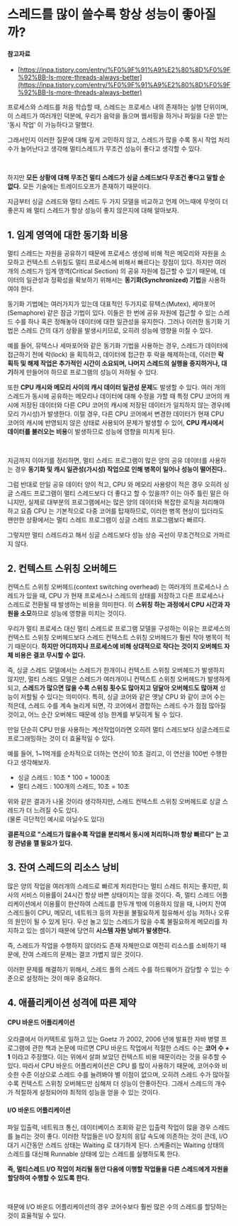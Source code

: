 # 스레드를 많이 쓸수록 항상 성능이 좋아질까?

#### 참고자료&#x20;

* [https://inpa.tistory.com/entry/%F0%9F%91%A9%E2%80%8D%F0%9F%92%BB-Is-more-threads-always-better](https://inpa.tistory.com/entry/%F0%9F%91%A9%E2%80%8D%F0%9F%92%BB-Is-more-threads-always-better)

프로세스와 스레드를 처음 학습할 때, 스레드는 프로세스 내의 존재하는 실행 단위이며, 이 스레드가 여러개인 덕분에, 우리가 음악을 들으며 웹서핑을 하거나 파일을 다운 받는 '동시 작업' 이 가능하다고 말했다.&#x20;

그래서인지 이러한 질문에 대해 깊게 고민하지 않고, 스레드가 많을 수록 동시 작업 처리수가 늘어난다고 생각해 멀티스레드가 무조건 성능이 좋다고 생각할 수 있다.&#x20;

<figure><img src="../../../.gitbook/assets/스크린샷 2025-08-09 10.48.35.png" alt=""><figcaption></figcaption></figure>

하지만 **모든 상황에 대해 무조건 멀티 스레드가 싱글 스레드보다 무조건 좋다고 말할 순 없다.** 모든 기술에는 트레이드오프가 존재하기 때문이다.&#x20;

지금부터 싱글 스레드와 멀티 스레드 두 가지 모델을 비교하고 언제 어느때에 무엇이 더 좋은지 왜 멀티 스레드가 항상 성능이 좋지 않은지에 대해 알아보자.&#x20;

## 1. 임계 영역에 대한 동기화 비용

멀티 스레드는 자원을 공유하기 때문에 프로세스 생성에 비해 적은 메모리와 자원을 소모하고 컨텍스트 스위칭도 멀티 프로세스에 비해서 빠르다는 장점이 있다. 하지만 여러 개의 스레드가 임계 영역(Critical Section) 의 공유 자원에 접근할 수 있기 때문에, 데이터의 일관성과 정확성을 확보하기 위해서는 **동기화(Synchronized) 기법**을 사용하여야 한다.&#x20;

동기화 기법에는 여러가지가 있는데 대표적인 두가지로 뮤텍스(Mutex), 세마포어(Semaphore) 같은 잠금 기법이 있다. 이들은 한 번에 공유 자원에 접근할 수 있는 스레드 수를 하나 혹은 정해놓아 데이터에 대한 일관성을 유지한다. 그러나 이러한 동기화 기법은 스레드 간의 대기 상황을 발생시키므로, 오히려 성능에 영향을 미칠 수 있다.&#x20;

예를 들어, 뮤텍스나 세마포어와 같은 동기화 기법을 사용하는 경우, 스레드가 데이터에 접근하기 전에 락(lock) 을 획득하고, 데이터에 접근한 후 락을 해제하는데, 이러한 **락 획득 및 해제 작업은 추가적인 시간이 소요되며, 나머지 스레드의 실행을 중지하거나, 대기**하게 만들어야 하므로 프로그램의 성능이 저하될 수 있다.&#x20;

또한 **CPU 캐시와 메모리 사이의 캐시 데이터 일관성 문제**도 발생할 수 있다. 여러 개의 스레드가 동시에 공유하는 메모리나 데이터에 대해 수정을 가할 때 특정 CPU 코어의 캐시에 저장된 데이터와 다른 CPU 코어의 캐시에 저장된 데이터가 일치하지 않는 경우(메모리 가시성)가 발생한다. 이럴 경우, 다른 CPU 코어에서 변경한 데이터가 현재 CPU 코어의 캐시에 반영되지 않은 상태로 사용되어 문제가 발생할 수 있어, **CPU 캐시에서 데이터를 불러오는 비용**이 발생하므로 성능에 영향을 미치게 된다.&#x20;

<figure><img src="../../../.gitbook/assets/스크린샷 2025-08-09 11.08.12.png" alt=""><figcaption></figcaption></figure>

지금까지 이야기를 정리하면, 멀티 스레드 프로그램이 많은 양의 공유 데이터를 사용하는 경우 **동기화 및 캐시 일관성(가시성) 작업으로 인해 병목이 일어나 성능이 떨어진다..**

그럼 반대로 만일 공유 데이터 양이 적고, CPU 와 메모리 사용량이 적은 경우 오히려 싱글 스레드 프로그램이 멀티 스레드보다 더 좋다고 할 수 있을까? 이는 아주 틀린 말은 아니지만, 실제로 대부분의 프로그램에서는 많은 양의 데이터와 복잡한 로직을 처리해야 하고 요즘 CPU 는 기본적으로 다중 코어를 탑재하므로, 이러한 병목 현상이 있더라도 왠만한 상황에서는 멀티 스레드 프로그램이 싱글 스레드 프로그램보다 빠르다.&#x20;

그렇지만 멀티 스레드라고 해서 싱글 스레드보다 성능 상승 곡선이 무조건적으로 가파르지 않다.&#x20;

## 2. 컨텍스트 스위칭 오버헤드&#x20;

컨텍스트 스위칭 오버헤드(context switching overhead) 는 여러개의 프로세스나 스레드가 있을 때, CPU 가 현재 프로세스나 스레드의 상태를 저장하고 다른 프로세스나 스레드로 전환될 때 발생하는 비용을 의미한다. 이 **스위칭 하는 과정에서 CPU 시간과 자원을 소모**하므로 성능에 영향을 미치는 것이다.&#x20;

우리가 멀티 프로세스 대신 멀티 스레드로 프로그램 모델을 구성하는 이유는 프로세스의 컨텍스트 스위칭 오버헤드보다 스레드 컨텍스트 스위칭 오버헤드가 훨씬 작아 병목이 적기 때문이다. **하지만 어디까지나 프로세스에 비해 상대적으로 작다는 것이지 오버헤드 자체 비용은 결코 무시할 수 없다.**&#x20;

즉, 싱글 스레드 모델에서는 스레드가 한개이니 컨텍스트 스위칭 오버헤드가 발생하지 않지만, 멀티 스레드 모델은 스레드가 여러개이니 컨텍스트 스위칭 오버헤드가 발생하게 되고, **스레드가 많으면 많을 수록 스위칭 횟수도 많아지고 덩달아 오버헤드도 많아져** 성능이 저할될 수 있다는 의미이다. 특히, 싱글 코어와 같은 옛날 CPU 와 같이 코어 수는 적은데, 스레드 수를 계속 늘리게 되면, 각 코어에서 경합하는 스레드 수가 점점 많아질것이고, 어느 순간 오버헤드 때문에 성능 한계를 부딪히게 될 수 있다.&#x20;

만일 단순히 CPU 만을 사용하는 계산작업이라면 오히려 멀티 스레드보다 싱글스레드로 프로그래밍하는 것이 더 효율적일 수 있다.&#x20;

예를 들어, 1\~1억개를 순차적으로 더하는 연산이 10초 걸리고, 이 연산을 100번 수행한다고 생각해보자.&#x20;

* 싱글 스레드 : 10초 \* 100 = 1000초&#x20;
* 멀티 스레드 : 100개의 스레드, 10초 = 10초

위와 같은 결과가 나올 것이라 생각하지만, 스레드 컨텍스트 스위칭 오버헤드로 싱글 스레드가 더 느려질 수도 있다.\
(물론 극단적인 예시로 아닐수도 있다)&#x20;

**결론적으로 "스레드가 많을수록 작업을 분리해서 동시에 처리하니까 항상 빠르다" 는 고정 관념을 깰 필요가 있다.**&#x20;

## 3. 잔여 스레드의 리소스 낭비&#x20;

많은 양의 작업을 여러개의 스레드로 빠르게 처리한다는 멀티 스레드 취지는 좋지만, 회사의 서비스 이용률이 24시간 항상 바쁜 상태이지는 않을 것이다. 즉, 멀티 스레드 어플리케이션에서 이용률이 한산하여 스레드를 한두개 밖에 이용하지 않을 때, 나머지 잔여 스레드들이 CPU, 메모리, 네트워크 등의 자원을 불필요하게 점유해서 성능 저하나 오류의 원인이 될 수 있게 된다. 우선 놀고 있는 스레드가 많을 수록 불필요하게 메모리를 차지하고 있는 셈이기 때문에 당연히 **시스템 자원 낭비가 발생한다.**&#x20;

즉, 스레드가 작업을 수행하지 않더라도 존재 자체만으로 여전히 리소스를 소비하기 때문에, 잔여 스레드의 문제는 결코 가볍지 않은 것이다.&#x20;

이러한 문제를 해결하기 위해서, 스레드 풀의 스레드 수를 하드웨어가 감당할 수 있는 수준으로 설정하는 것이 매우 중요하다.&#x20;

## 4. 애플리케이션 성격에 따른 제약&#x20;

#### CPU 바운드 어플리케이션&#x20;

오라클에서 아키텍트로 일하고 있는 Goetz 가 2002, 2006 년에 발표한 자바 병렬 프로그램에 관한 책과 논문에 따르면 CPU 바운드 작업에서 적절한 스레드 수는 **코어 수 + 1** 이라고 주장했다. 이는 위에서 살펴 보았던 컨텍스트 비용 때문이라는 것을 유추할 수 있다. 따라서 CPU 바운드 어플리케이션은 CPU 를 많이 사용하기 때문에, 코어수와 비슷한 수준 이상으로 스레드 수를 늘려봐야 별 이점이 없으며, 오히려 스레드 수가 많아질수록 컨텍스트 스위칭 오버헤드만 심해져 더 성능이 안좋아진다. 그래서 스레드의 개수가 적절하게 설정되어야 최적의 성능을 얻을 수 있는 것이다.&#x20;

#### I/O 바운드 어플리케이션&#x20;

파일 입출력, 네트워크 통신, 데이터베이스 조회와 같은 입출력 작업이 많을 경우 스레드를 늘리는 것이 좋다. 이러한 작업들은 I/O 장치의 응답 속도에 의존하는 것이 큰데, I/O 대기 시간동안 스레드 상태는 Waiting 로 대기하게 된다. 스케줄러는 Waiting 상태의 스레드를 대신해 Runnable 상태에 있는 스레드를 실행하도록 한다.&#x20;

**즉, 멀티스레드 I/O 작업이 처리될 동안 다음에 이행할 작업들을 다른 스레드에게 자원을 할당하여 수행할 수 있도록 한다.**&#x20;

<figure><img src="../../../.gitbook/assets/스크린샷 2025-08-09 14.49.57.png" alt=""><figcaption></figcaption></figure>

때문에 I/O 바운드 어플리케이션의 경우 코어수보다 훨씬 많은 수의 스레드를 할당하는 것이 효율적일 수 있다.&#x20;
